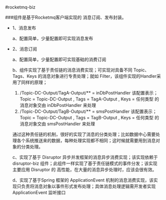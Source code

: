 #rocketmq-biz

###组件是基于Rocketmq客户端实现的 消息订阅、发布封装。

- 1、消息发布

   a、配置简单，少量配置即可实现消息发布

- 2、消息订阅

   a、配置简单，少量配置即可实现基础的消费订阅

   b、组件实现了基于责任链的消息消费实现；可实现对具备不同 Topic、Tags、Keys 的消息对象进行专责处理；就如 Filter，该组件实现的Handler采用了同样的原理；

	 1. /Topic-DC-Output/TagA-Output/** = inDbPostHandler  该配置表示；Topic = Topic-DC-Output , Tags = TagA-Output , Keys = 任何类型 的消息对象交由 inDbPostHandler  来处理
	 2. /Topic-DC-Output/TagB-Output/** = smsPostHandler  该配置表示；Topic = Topic-DC-Output , Tags = TagB-Output , Keys = 任何类型 的消息对象交由 smsPostHandler 来处理

   通过这种责任链的机制，很好的实现了消息的分类处理；比如数据中心需要处理各个系统推送来的数据，每种处理实现都不相同；这时候就需要用到消息对象的分类处理。

  c、实现了基于 Disruptor 异步并发框架的消息异步消费实现；该实现依赖于 disruptor-biz 组件；此组件一样实现了基于责任链模式的事件分发；该实现主要应用 Disruptor 的 高性能，在大量的消息异步处理时，应该会很有效。

  d、实现了基于Spring 框架的 ApplicationEvent 机制的消息消费实现，该实现只负责将消息对象以事件形式发布处理；具体消息处理逻辑需开发者实现 ApplicationEvent 监听接口

